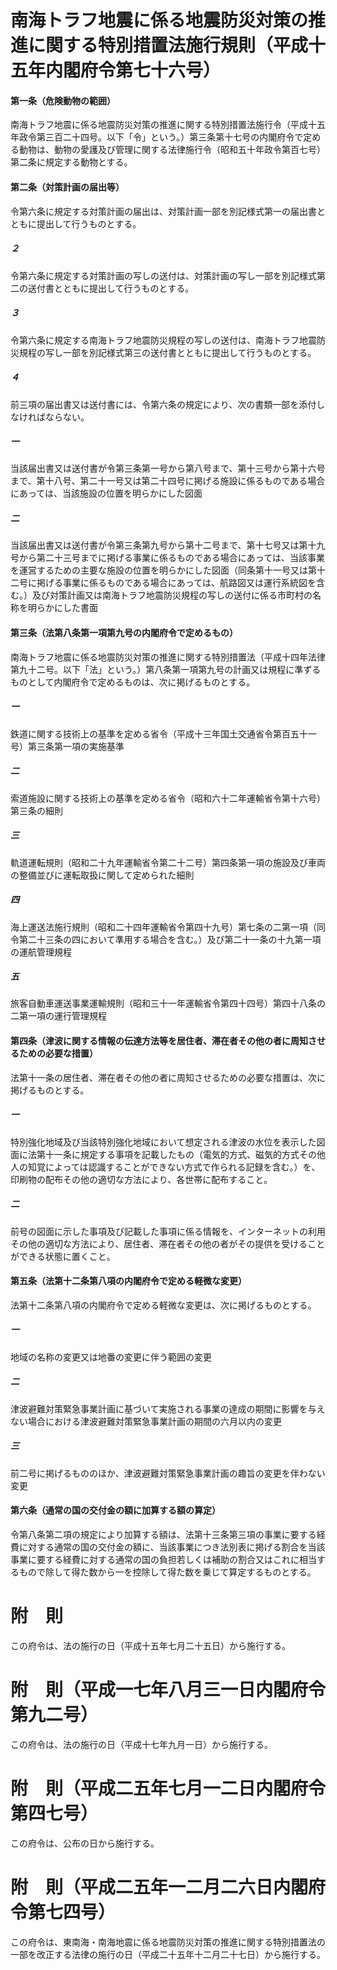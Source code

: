 # 南海トラフ地震に係る地震防災対策の推進に関する特別措置法施行規則（平成十五年内閣府令第七十六号）
#### 第一条（危険動物の範囲）
南海トラフ地震に係る地震防災対策の推進に関する特別措置法施行令（平成十五年政令第三百二十四号。以下「令」という。）第三条第十七号の内閣府令で定める動物は、動物の愛護及び管理に関する法律施行令（昭和五十年政令第百七号）第二条に規定する動物とする。
#### 第二条（対策計画の届出等）
令第六条に規定する対策計画の届出は、対策計画一部を別記様式第一の届出書とともに提出して行うものとする。
##### ２
令第六条に規定する対策計画の写しの送付は、対策計画の写し一部を別記様式第二の送付書とともに提出して行うものとする。
##### ３
令第六条に規定する南海トラフ地震防災規程の写しの送付は、南海トラフ地震防災規程の写し一部を別記様式第三の送付書とともに提出して行うものとする。
##### ４
前三項の届出書又は送付書には、令第六条の規定により、次の書類一部を添付しなければならない。
##### 一
当該届出書又は送付書が令第三条第一号から第八号まで、第十三号から第十六号まで、第十八号、第二十一号又は第二十四号に掲げる施設に係るものである場合にあっては、当該施設の位置を明らかにした図面
##### 二
当該届出書又は送付書が令第三条第九号から第十二号まで、第十七号又は第十九号から第二十三号までに掲げる事業に係るものである場合にあっては、当該事業を運営するための主要な施設の位置を明らかにした図面（同条第十一号又は第十二号に掲げる事業に係るものである場合にあっては、航路図又は運行系統図を含む。）及び対策計画又は南海トラフ地震防災規程の写しの送付に係る市町村の名称を明らかにした書面
#### 第三条（法第八条第一項第九号の内閣府令で定めるもの）
南海トラフ地震に係る地震防災対策の推進に関する特別措置法（平成十四年法律第九十二号。以下「法」という。）第八条第一項第九号の計画又は規程に準ずるものとして内閣府令で定めるものは、次に掲げるものとする。
##### 一
鉄道に関する技術上の基準を定める省令（平成十三年国土交通省令第百五十一号）第三条第一項の実施基準
##### 二
索道施設に関する技術上の基準を定める省令（昭和六十二年運輸省令第十六号）第三条の細則
##### 三
軌道運転規則（昭和二十九年運輸省令第二十二号）第四条第一項の施設及び車両の整備並びに運転取扱に関して定められた細則
##### 四
海上運送法施行規則（昭和二十四年運輸省令第四十九号）第七条の二第一項（同令第二十三条の四において準用する場合を含む。）及び第二十一条の十九第一項の運航管理規程
##### 五
旅客自動車運送事業運輸規則（昭和三十一年運輸省令第四十四号）第四十八条の二第一項の運行管理規程
#### 第四条（津波に関する情報の伝達方法等を居住者、滞在者その他の者に周知させるための必要な措置）
法第十一条の居住者、滞在者その他の者に周知させるための必要な措置は、次に掲げるものとする。
##### 一
特別強化地域及び当該特別強化地域において想定される津波の水位を表示した図面に法第十一条に規定する事項を記載したもの（電気的方式、磁気的方式その他人の知覚によっては認識することができない方式で作られる記録を含む。）を、印刷物の配布その他の適切な方法により、各世帯に配布すること。
##### 二
前号の図面に示した事項及び記載した事項に係る情報を、インターネットの利用その他の適切な方法により、居住者、滞在者その他の者がその提供を受けることができる状態に置くこと。
#### 第五条（法第十二条第八項の内閣府令で定める軽微な変更）
法第十二条第八項の内閣府令で定める軽微な変更は、次に掲げるものとする。
##### 一
地域の名称の変更又は地番の変更に伴う範囲の変更
##### 二
津波避難対策緊急事業計画に基づいて実施される事業の達成の期間に影響を与えない場合における津波避難対策緊急事業計画の期間の六月以内の変更
##### 三
前二号に掲げるもののほか、津波避難対策緊急事業計画の趣旨の変更を伴わない変更
#### 第六条（通常の国の交付金の額に加算する額の算定）
令第八条第二項の規定により加算する額は、法第十三条第三項の事業に要する経費に対する通常の国の交付金の額に、当該事業につき法別表に掲げる割合を当該事業に要する経費に対する通常の国の負担若しくは補助の割合又はこれに相当するもので除して得た数から一を控除して得た数を乗じて算定するものとする。
# 附　則
この府令は、法の施行の日（平成十五年七月二十五日）から施行する。
# 附　則（平成一七年八月三一日内閣府令第九二号）
この府令は、法の施行の日（平成十七年九月一日）から施行する。
# 附　則（平成二五年七月一二日内閣府令第四七号）
この府令は、公布の日から施行する。
# 附　則（平成二五年一二月二六日内閣府令第七四号）
この府令は、東南海・南海地震に係る地震防災対策の推進に関する特別措置法の一部を改正する法律の施行の日（平成二十五年十二月二十七日）から施行する。
